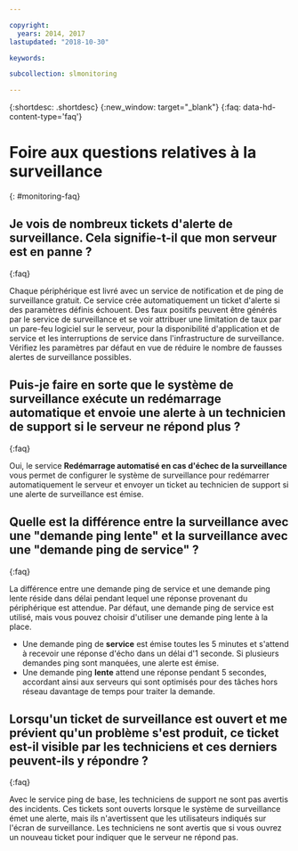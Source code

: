 ```yaml
---

copyright:
  years: 2014, 2017
lastupdated: "2018-10-30"

keywords:

subcollection: slmonitoring

---
```


{:shortdesc: .shortdesc}
{:new_window: target="_blank"}
{:faq: data-hd-content-type='faq'}

# Foire aux questions relatives à la surveillance
{: #monitoring-faq}

## Je vois de nombreux tickets d'alerte de surveillance. Cela signifie-t-il que mon serveur est en panne ?
{:faq}

Chaque périphérique est livré avec un service de notification et de ping de surveillance gratuit. Ce service crée automatiquement un ticket d'alerte si des paramètres définis échouent. Des faux positifs peuvent être générés par le service de surveillance et se voir attribuer une limitation de taux par un pare-feu logiciel sur le serveur, pour la disponibilité d'application et de service et les interruptions de service dans l'infrastructure de surveillance. Vérifiez les paramètres par défaut en vue de réduire le nombre de fausses alertes de surveillance possibles.

## Puis-je faire en sorte que le système de surveillance exécute un redémarrage automatique et envoie une alerte à un technicien de support si le serveur ne répond plus ?
{:faq}

Oui, le service **Redémarrage automatisé en cas d'échec de la surveillance** vous permet de configurer le système de surveillance pour redémarrer automatiquement le serveur et envoyer un ticket au technicien de support si une alerte de surveillance est émise.

## Quelle est la différence entre la surveillance avec une "demande ping lente" et la surveillance avec une "demande ping de service" ?
{:faq}

La différence entre une demande ping de service et une demande ping lente réside dans délai pendant lequel une réponse provenant du périphérique est attendue. Par défaut, une demande ping de service est utilisé, mais vous pouvez choisir d'utiliser une demande ping lente à la place.

* Une demande ping de **service** est émise toutes les 5 minutes et s'attend à recevoir une réponse d'écho dans un délai d'1 seconde. Si plusieurs demandes ping sont manquées, une alerte est émise.
* Une demande ping **lente** attend une réponse pendant 5 secondes, accordant ainsi aux serveurs qui sont optimisés pour des tâches hors réseau davantage de temps pour traiter la demande.


## Lorsqu'un ticket de surveillance est ouvert et me prévient qu'un problème s'est produit, ce ticket est-il visible par les techniciens et ces derniers peuvent-ils y répondre ?
{:faq}

Avec le service ping de base, les techniciens de support ne sont pas avertis des incidents. Ces tickets sont ouverts lorsque le système de surveillance émet une alerte, mais ils n'avertissent que les utilisateurs indiqués sur l'écran de surveillance. Les techniciens ne sont avertis que si vous ouvrez un nouveau ticket pour indiquer que le serveur ne répond pas.
